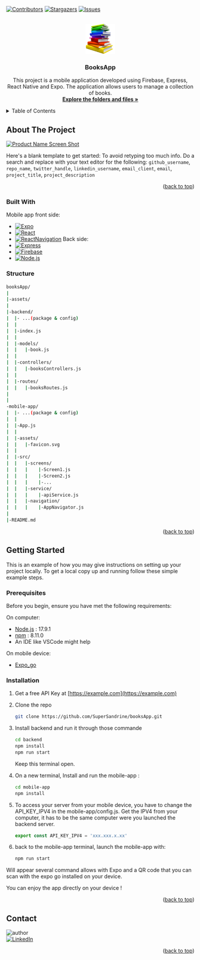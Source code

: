 <a name="readme-top"></a>

[![Contributors][contributors-shield]][contributors-url]
[![Stargazers][stars-shield]][stars-url]
[![Issues][issues-shield]][issues-url]
<!-- [![Forks][forks-shield]][forks-url]
[![MIT License][license-shield]][license-url] -->


<!-- PROJECT LOGO -->
<br />
<div align="center">
  <a href="https://github.com/github_username/repo_name">
    <img src="assets/imgbin_book.png" alt="Logo" width="80" height="80">
  </a>

<h3 align="center">BooksApp</h3>

  <p align="center">
    This project is a mobile application developed using Firebase, Express, React Native and Expo. The application allows users to manage a collection of books.
    <br />
    <a href="https://github.com/SuperSandrine/booksApp"><strong>Explore the folders and files »</strong></a>
    <br />
    <!-- <br />
    <a href="https://github.com/SuperSandrine/booksApp">View Demo !!! </a>
    ·
    <a href="https://github.com/SuperSandrine/booksApp/issues">Report Bug</a>
    ·
    <a href="https://github.com/SuperSandrine/booksApp/issues">Request Feature</a> -->
  </p>
</div>



<!-- TABLE OF CONTENTS -->
<details>
  <summary>Table of Contents</summary>
  <ol>
    <li>
      <a href="#about-the-project">About The Project</a>
      <ul>
        <li><a href="#built-with">Built With</a></li>
        <li><a href="#structure">Structure</a></li>
      </ul>
    </li>
    <li>
      <a href="#getting-started">Getting Started</a>
      <ul>
        <li><a href="#prerequisites">Prerequisites</a></li>
        <li><a href="#installation">Installation</a></li>
      </ul>
    </li>
    <!-- <li><a href="#usage">Usage</a></li> -->
    <!-- <li><a href="#roadmap">Roadmap</a></li> -->
    <!-- <li><a href="#contributing">Contributing</a></li> -->
    <!-- <li><a href="#license">License</a></li> -->
    <li><a href="#contact">Contact</a></li>
    <!-- <li><a href="#acknowledgments">Acknowledgments</a></li> -->
  </ol>
</details>



<!-- ABOUT THE PROJECT -->
## About The Project

[![Product Name Screen Shot][product-screenshot]](https://example.com)

Here's a blank template to get started: To avoid retyping too much info. Do a search and replace with your text editor for the following: `github_username`, `repo_name`, `twitter_handle`, `linkedin_username`, `email_client`, `email`, `project_title`, `project_description`

<p align="right">(<a href="#readme-top">back to top</a>)</p>



### Built With
Mobile app front side:
* [![Expo][Expo]][Expo-url]
* [![React][React_Native]][React_Native-url]
* [![ReactNavigation][React_Navigation]][React_Navigation-url]
Back side:
* [![Express][Express]][Express-url]
* [![Firebase][Firebase]][Firebase-url]
* [![Node.js][Node.js]][Node.js-url]

### Structure

```bash
booksApp/
|
|-assets/
|
|-backend/
|  |- ...(package & config)
|  |
|  |-index.js
|  |
|  |-models/
|  |   |-book.js
|  |
|  |-controllers/
|  |   |-booksControllers.js
|  |
|  |-routes/
|  |   |-booksRoutes.js
|  
|
-mobile-app/
|  |- ...(package & config)
|  |
|  |-App.js
|  |
|  |-assets/
|  |   |-favicon.svg
|  |
|  |-src/
|  |   |-screens/
|  |   |    |-Screen1.js
|  |   |    |-Screen2.js
|  |   |    |-...
|  |   |-service/
|  |   |    |-apiService.js
|  |   |-navigation/
|  |   |    |-AppNavigator.js
|
|-README.md 
```




<p align="right">(<a href="#readme-top">back to top</a>)</p>



<!-- GETTING STARTED -->
## Getting Started

This is an example of how you may give instructions on setting up your project locally.
To get a local copy up and running follow these simple example steps.

### Prerequisites

Before you begin, ensure you have met the following requirements:

On computer:
- [Node.js](https://nodejs.org/) : 17.9.1
- [npm](https://www.npmjs.com/) : 8.11.0
- An IDE like VSCode might help

On mobile device: 
- [Expo_go](https://expo.dev/client)


### Installation

1. Get a free API Key at [https://example.com](https://example.com)
2. Clone the repo
   ```sh
   git clone https://github.com/SuperSandrine/booksApp.git
   ```
3. Install backend and run it through those commande
   ```sh
   cd backend
   npm install
   npm run start
   ```
   Keep this terminal open.

4. On a new terminal, Install and run the mobile-app :

   ```sh
   cd mobile-app
   npm install
   ```

5. To access your server from your mobile device, you have to change the API_KEY_IPV4 in the mobile-app/config.js. Get the IPV4 from your computer, it has to be the same computer were you launched the backend server.
   ```js
   export const API_KEY_IPV4 = 'xxx.xxx.x.xx'
   ```
6. back to the mobile-app terminal, launch the mobile-app with:
   ```sh
   npm run start
   ```
Will appear several command allows with Expo and a QR code that you can scan with the expo go installed on your device.

You can enjoy the app directly on your device !


<p align="right">(<a href="#readme-top">back to top</a>)</p>



<!-- USAGE EXAMPLES -->
<!-- ## Usage

Use this space to show useful examples of how a project can be used. Additional screenshots, code examples and demos work well in this space. You may also link to more resources.

_For more examples, please refer to the [Documentation](https://example.com)_

<p align="right">(<a href="#readme-top">back to top</a>)</p> -->



<!-- ROADMAP -->
<!-- ## Roadmap

- [ ] Feature 1
- [ ] Feature 2
- [ ] Feature 3
    - [ ] Nested Feature

See the [open issues](https://github.com/github_username/repo_name/issues) for a full list of proposed features (and known issues).

<p align="right">(<a href="#readme-top">back to top</a>)</p>
 -->


<!-- LICENSE -->
<!-- ## License

Distributed under the MIT License. See `LICENSE.txt` for more information.

<p align="right">(<a href="#readme-top">back to top</a>)</p>
 -->


<!-- CONTACT -->
## Contact

![author][MeBadge] </br>
[![LinkedIn][linkedin-shield]][linkedin-url]


<p align="right">(<a href="#readme-top">back to top</a>)</p>



<!-- ACKNOWLEDGMENTS -->
<!-- ## Acknowledgments

* []()
* []()
* []()

<p align="right">(<a href="#readme-top">back to top</a>)</p>
 -->


<!-- MARKDOWN LINKS & IMAGES -->
<!-- https://www.markdownguide.org/basic-syntax/#reference-style-links -->
[contributors-shield]: https://img.shields.io/github/contributors/SuperSandrine/booksApp.svg?style=for-the-badge
[contributors-url]: https://github.com/SuperSandrine/booksApp/graphs/contributors
[forks-shield]: https://img.shields.io/github/forks/SuperSandrine/booksApp.svg?style=for-the-badge
[forks-url]: https://github.com/SuperSandrine/booksApp/network/members
[stars-shield]: https://img.shields.io/github/stars/SuperSandrine/booksApp.svg?style=for-the-badge
[stars-url]: https://github.com/SuperSandrine/booksApp/stargazers
[issues-shield]: https://img.shields.io/github/issues/SuperSandrine/booksApp.svg?style=for-the-badge
[issues-url]: https://github.com/SuperSandrine/booksApp/issues
[license-shield]: https://img.shields.io/github/license/SuperSandrine/booksApp.svg?style=for-the-badge
[license-url]: https://github.com/SuperSandrine/booksApp/blob/master/LICENSE.txt
[linkedin-shield]: https://img.shields.io/badge/-LinkedIn-black.svg?style=for-the-badge&logo=linkedin&logoColor=blue
[linkedin-url]: https://www.linkedin.com/in/sandrine-mestas-gleizes/

[product-screenshot]: images/screenshot.png

[Next.js]: https://img.shields.io/badge/next.js-000000?style=for-the-badge&logo=nextdotjs&logoColor=white
[Next-url]: https://nextjs.org/
[React.js]: https://img.shields.io/badge/React.js-20232A?style=for-the-badge&logo=react&logoColor=61DAFB
[React-url]: https://reactjs.org/
[React_Native]: https://img.shields.io/badge/React_Native-20232A?style=for-the-badge&logo=react&logoColor=61DAFB
[React_Native-url]: https://reactnative.dev/
[React_Navigation]: https://img.shields.io/badge/React_Navigation-20232A?style=for-the-badge&logo=react&logoColor=c2a1e2
[React_Navigation-url]: https://reactnavigation.org
[Express]: https://img.shields.io/badge/Express.js-C7C8C9?style=for-the-badge&logo=Express&logoColor=000
[Express-url]: https://expressjs.com/fr/
[Expo]: https://img.shields.io/badge/Expo-fff.svg?style=for-the-badge&logo=EXPO&labelColor=fff&logoColor=000
[Expo-url]: https://expo.dev/
[Firebase]: https://img.shields.io/badge/Firebase-061824.svg?style=for-the-badge&logo=EXPO&labelColor=061824&logoColor=ffcA28
[Firebase-url]: https://firebase.google.com/
[Node.js]: https://img.shields.io/badge/Node.js-222426.svg?style=for-the-badge&logo=node.js&labelColor=222426&logoColor=339933
[Node.js-url]: https://nodejs.org/en

[Vue.js]: https://img.shields.io/badge/Vue.js-35495E?style=for-the-badge&logo=vuedotjs&logoColor=4FC08D
[Vue-url]: https://vuejs.org/
[Angular.io]: https://img.shields.io/badge/Angular-DD0031?style=for-the-badge&logo=angular&logoColor=white
[Angular-url]: https://angular.io/
[Svelte.dev]: https://img.shields.io/badge/Svelte-4A4A55?style=for-the-badge&logo=svelte&logoColor=FF3E00
[Svelte-url]: https://svelte.dev/
[Laravel.com]: https://img.shields.io/badge/Laravel-FF2D20?style=for-the-badge&logo=laravel&logoColor=white
[Laravel-url]: https://laravel.com
[Bootstrap.com]: https://img.shields.io/badge/Bootstrap-563D7C?style=for-the-badge&logo=bootstrap&logoColor=white
[Bootstrap-url]: https://getbootstrap.com
[JQuery.com]: https://img.shields.io/badge/jQuery-0769AD?style=for-the-badge&logo=jquery&logoColor=white
[JQuery-url]: https://jquery.com 
[MeBadge]: https://img.shields.io/badge/Author-Sandrine%20Mestas-blue?style=for-the-badge
